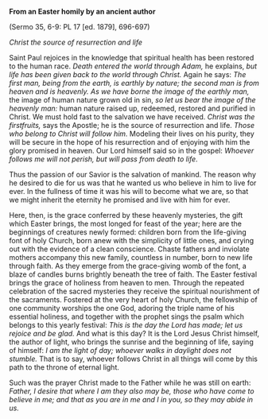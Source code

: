 

**From an Easter homily by an ancient author**

(Sermo 35, 6-9: PL 17 \[ed. 1879\], 696-697)

_Christ the source of resurrection and life_

Saint Paul rejoices in the knowledge that spiritual health has been restored to the human race. _Death entered the world through Adam,_ he explains, _but life has been given back to the world through Christ._ Again he says: _The first man, being from the earth, is earthly by nature; the second man is from heaven and is heavenly. As we have borne the image of the earthly man,_ the image of human nature grown old in sin, _so let us bear the image of the heavenly man:_ human nature raised up, redeemed, restored and purified in Christ. We must hold fast to the salvation we have received. _Christ was the firstfruits,_ says the Apostle; he is the source of resurrection and life. _Those who belong to Christ will follow him._ Modeling their lives on his purity, they will be secure in the hope of his resurrection and of enjoying with him the glory promised in heaven. Our Lord himself said so in the gospel: _Whoever follows me will not perish, but will pass from death to life_.

Thus the passion of our Savior is the salvation of mankind. The reason why he desired to die for us was that he wanted us who believe in him to live for ever. In the fullness of time it was his will to become what we are, so that we might inherit the eternity he promised and live with him for ever.

Here, then, is the grace conferred by these heavenly mysteries, the gift which Easter brings, the most longed for feast of the year; here are the beginnings of creatures newly formed: children born from the life-giving font of holy Church, born anew with the simplicity of little ones, and crying out with the evidence of a clean conscience. Chaste fathers and inviolate mothers accompany this new family, countless in number, born to new life through faith. As they emerge from the grace-giving womb of the font, a blaze of candles burns brightly beneath the tree of faith. The Easter festival brings the grace of holiness from heaven to men. Through the repeated celebration of the sacred mysteries they receive the spiritual nourishment of the sacraments. Fostered at the very heart of holy Church, the fellowship of one community worships the one God, adoring the triple name of his essential holiness, and together with the prophet sings the psalm which belongs to this yearly festival: _This is the day the Lord has made; let us rejoice and be glad._ And what is this day? It is the Lord Jesus Christ himself, the author of light, who brings the sunrise and the beginning of life, saying of himself: _I am the light of day; whoever walks in daylight does not stumble._ That is to say, whoever follows Christ in all things will come by this path to the throne of eternal light.

Such was the prayer Christ made to the Father while he was still on earth: _Father,_ _I desire that where I am they also may be, those who have come to believe in me; and that as you are in me and I in you, so they may abide in us._

